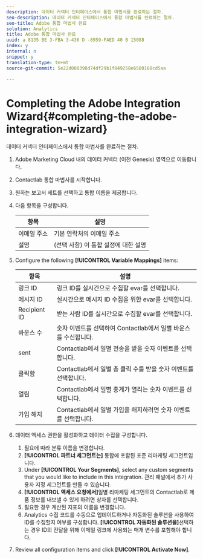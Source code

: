 ```yaml
---
description: 데이터 커넥터 인터페이스에서 통합 마법사를 완료하는 절차.
seo-description: 데이터 커넥터 인터페이스에서 통합 마법사를 완료하는 절차.
seo-title: Adobe 통합 마법사 완료
solution: Analytics
title: Adobe 통합 마법사 완료
uuid: a 8135 BE 3-FBA 3-436 D -8959-FAED 40 B 15088
index: y
internal: n
snippet: y
translation-type: tm+mt
source-git-commit: 5e22d080398d74df29b1f849258e6500168cd5aa

---
```



# Completing the Adobe Integration Wizard{#completing-the-adobe-integration-wizard}

데이터 커넥터 인터페이스에서 통합 마법사를 완료하는 절차.

1. Adobe Marketing Cloud 내의 데이터 커넥터 (이전 Genesis) 영역으로 이동합니다.
1. Contactlab 통합 마법사를 시작합니다.
1. 원하는 보고서 세트를 선택하고 통합 이름을 제공합니다.
1. 다음 항목을 구성합니다.

   | 항목 | 설명 |
   |---|---|
   | 이메일 주소 | 기본 연락처의 이메일 주소 |
   | 설명 | (선택 사항) 이 통합 설정에 대한 설명 |

1. Configure the following **[!UICONTROL Variable Mappings]** items:

   | 항목 | 설명 |
   |---|---|
   | 링크 ID | 링크 ID를 실시간으로 수집할 evar를 선택합니다. |
   | 메시지 ID | 실시간으로 메시지 ID 수집을 위한 evar를 선택합니다. |
   | Recipient ID | 받는 사람 ID를 실시간으로 수집할 evar를 선택합니다. |
   | 바운스 수 | 숫자 이벤트를 선택하여 Contactlab에서 일별 바운스를 수신합니다. |
   | sent | Contactlab에서 일별 전송을 받을 숫자 이벤트를 선택합니다. |
   | 클릭함 | Contactlab에서 일별 총 클릭 수를 받을 숫자 이벤트를 선택합니다. |
   | 열림 | Contactlab에서 일별 총계가 열리는 숫자 이벤트를 선택합니다. |
   | 가입 해지 | Contactlab에서 일별 가입을 해지하려면 숫자 이벤트를 선택합니다. |

1. 데이터 액세스 권한을 활성화하고 데이터 수집을 구성합니다.
   1. 필요에 따라 분류 이름을 변경합니다.
   1. **[!UICONTROL 파트너 세그먼트는]** 통합에 포함된 표준 리마케팅 세그먼트입니다.
   1. Under **[!UICONTROL Your Segments]**, select any custom segments that you would like to include in this integration. 관리 패널에서 추가 사용자 지정 세그먼트를 만들 수 있습니다.
   1. **[!UICONTROL 액세스 요청에서]**&#x200B;일별 리마케팅 세그먼트의 Contactlab로 제품 정보를 내보낼 수 있게 하려면 상자를 선택합니다.
   1. 필요한 경우 계산된 지표의 이름을 변경합니다.
   1. Analytics 수집 코드를 수동으로 업데이트하거나 자동화된 솔루션을 사용하여 ID를 수집할지 여부를 구성합니다. **[!UICONTROL 자동화된 솔루션을]**&#x200B;선택하는 경우 ID의 전달을 위해 이메일 링크에 사용되는 매개 변수를 포함해야 합니다.
1. Review all configuration items and click **[!UICONTROL Activate Now]**.
